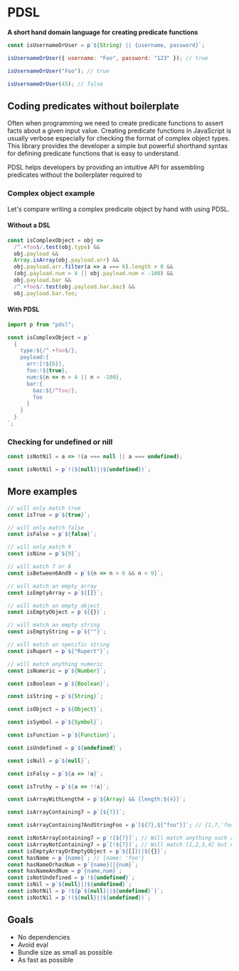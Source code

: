 # PDSL

**A short hand domain language for creating predicate functions**

```js
const isUsernameOrUser = p`${String} || {username, password}`;

isUsernameOrUser({ username: "Foo", password: "123" }); // true

isUsernameOrUser("Foo"); // true

isUsernameOrUser(45); // false
```

## Coding predicates without boilerplate

Often when programming we need to create predicate functions to assert facts about a given input value. Creating predicate functions in JavaScript is usually verbose especially for checking the format of complex object types. This library provides the developer a simple but powerful shorthand syntax for defining predicate functions that is easy to understand.

PDSL helps developers by providing an intuitive API for assembling predicates without the boilerplater required to

### Complex object example

Let's compare writing a complex predicate object by hand with using PDSL.

#### Without a DSL

```js
const isComplexObject = obj =>
  /^.+foo$/.test(obj.type) &&
  obj.payload &&
  Array.isArray(obj.payload.arr) &&
  obj.payload.arr.filter(a => a === 6).length > 0 &&
  (obj.payload.num > 4 || obj.payload.num < -100) &&
  obj.payload.bar &&
  /^.+foo$/.test(obj.payload.bar.baz) &&
  obj.payload.bar.foo;
```

#### With PDSL

```js
import p from "pdsl";

const isComplexObject = p`
  {
    type:${/^.+foo$/},
    payload:{
      arr:[!${6}],
      foo:!${true},
      num:${n => n > 4 || n < -100},
      bar:{
        baz:${/^foo/},
        foo
      }
    }
  }
`;
```

### Checking for undefined or nill

```js
const isNotNil = a => !(a === null || a === undefined);
```

```js
const isNotNil = p`!(${null}||${undefined})`;
```

## More examples

```js
// will only match true
const isTrue = p`${true}`;

// will only match false
const isFalse = p`${false}`;

// will only match 9
const isNine = p`${9}`;

// will match 7 or 8
const isBetween6And9 = p`${n => n > 6 && n < 9}`;

// will match an empty array
const isEmptyArray = p`${[]}`;

// will match an empty object
const isEmptyObject = p`${{}}`;

// will match an empty string
const isEmptyString = p`${""}`;

// will match an specific string
const isRupert = p`${"Rupert"}`;

// will match anything numeric
const isNumeric = p`${Number}`;

const isBoolean = p`${Boolean}`;

const isString = p`${String}`;

const isObject = p`${Object}`;

const isSymbol = p`${Symbol}`;

const isFunction = p`${Function}`;

const isUndefined = p`${undefined}`;

const isNull = p`${null}`;

const isFalsy = p`${a => !a}`;

const isTruthy = p`${a => !!a}`;

const isArrayWithLength4 = p`${Array} && {length:${4}}`;

const isArrayContaining7 = p`[${7}]`;

const isArrayContaining7AndStringFoo = p`[${7},${"foo"}]`; // [1,7,'foo']

const isNotArrayContaining7 = p`![${7}]`; // Will match anything such as {} apart from [1,2,3,4,7] or [7]
const isArrayNotContaining7 = p`[!${7}]`; // Will match [1,2,3,4] but not {}
const isEmptyArrayOrEmptyObject = p`${[]}||${{}}`;
const hasName = p`{name}`; // {name: 'foo'}
const hasNameOrhasNum = p`{name}||{num}`;
const hasNameAndNum = p`{name,num}`;
const isNotUndefined = p`!${undefined}`;
const isNil = p`${null}||${undefined}`;
const isNotNil = p`!${p`${null}||${undefined}`}`;
const isNotNil = p`!(${null}||${undefined})`;
```

## Goals

- No dependencies
- Avoid eval
- Bundle size as small as possible
- As fast as possible
